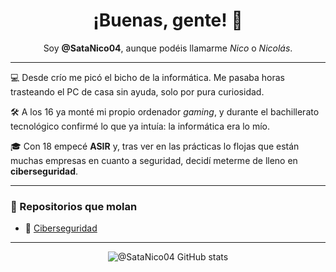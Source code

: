 <h1 align="center">¡Buenas, gente! 👋</h1>

<p align="center">
  Soy <strong>@SataNico04</strong>, aunque podéis llamarme <em>Nico</em> o <em>Nicolás</em>.
</p>

---

💻 Desde crío me picó el bicho de la informática. Me pasaba horas trasteando el PC de casa sin ayuda, solo por pura curiosidad.

🛠️ A los 16 ya monté mi propio ordenador <em>gaming</em>, y durante el bachillerato tecnológico confirmé lo que ya intuía: la informática era lo mío.

🎓 Con 18 empecé <strong>ASIR</strong> y, tras ver en las prácticas lo flojas que están muchas empresas en cuanto a seguridad, decidí meterme de lleno en <strong>ciberseguridad</strong>.

---

### 🚀 Repositorios que molan

- 🔐 [Ciberseguridad](https://github.com/SataNico04/Ciberseguridad)

---

<p align="center">
  <img src="https://github-readme-stats.vercel.app/api?username=SataNico04&show_icons=true&theme=tokyonight" alt="@SataNico04 GitHub stats"/>
</p>
